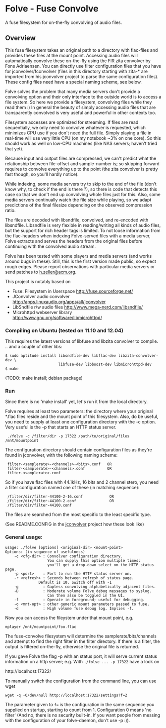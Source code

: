 Folve - Fuse Convolve
=====================
A fuse filesystem for on-the-fly convolving of audio files.

Overview
--------

This fuse filesystem takes an original path to a directory with flac-files
and provides these files at the mount point. Accessing audio files will
automatically convolve these on-the-fly using the FIR zita convolver by
Fons Adriaensen. You can directly use filter configuration files that you have
for jconvolver/fconvolver (files in this directory starting with zita-* are
imported from his jconvolver project to parse the same configuration files).
These config files need have a special naming scheme, see below.

Folve solves the problem that many media servers don't provide a convolving
option and their only interface to the outside world is to access a file
system. So here we provide a filesystem, convolving files while they read them :)
In general the beauty of simply accessing audio files that are transparently
convolved is very useful and powerful in other contexts too.

Filesystem accesses are optimized for streaming. If files are read sequentially,
we only need to convolve whatever is requested, which minimizes CPU use if
you don't need the full file. Simply playing a file in real-time will use very
little CPU (on my notebook ~3% on one core). So this should work as well on
low-CPU machines (like NAS servers; haven't tried that yet).

Because input and output files are compressed, we can't predict what the
relationship between file-offset and sample-number is; so skipping forward
requires to convolve everything up to the point (the zita convolver is
pretty fast though, so you'll hardly notice).

While indexing, some media servers try to skip to the end of the file (don't
know why, to check if the end is there ?), so there is code that detects this
case so that we don't end up convolving whole files just for this. Also, some
media servers continually watch the file size while playing, so we adapt
predictions of the final filesize depending on the observed compression ratio.

The files are decoded with libsndfile, convolved, and re-encoded with
libsndfile. Libsndfile is very flexible in reading/writing all kinds
of audio files, but the support for rich header tags is limited. To not loose
information from the flac-headers when indexing Folve-served files with a
media server, Folve extracts and serves the headers from the original files
before continuing with the convolved audio stream.

Folve has been tested with some players and media servers (and
works around bugs in these). Still, this is the first version made public, so
expect rough edges. Please report observations with particular media servers
or send patches to <h.zeller@acm.org>.

This project is notably based on

 * Fuse: Filesystem in Userspace   <http://fuse.sourceforge.net/>
 * JConvolver audio convolver <http://apps.linuxaudio.org/apps/all/jconvolver>
 * LibSndfile r/w audio files <http://www.mega-nerd.com/libsndfile/>
 * Microhttpd webserver library <http://www.gnu.org/software/libmicrohttpd/>


### Compiling on Ubuntu (tested on 11.10 and 12.04) ###

  This requires the latest versions of libfuse and libzita convolver to compile.
  .. and a couple of other libs:

	$ sudo aptitude install libsndfile-dev libflac-dev libzita-convolver-dev \
                            libfuse-dev libboost-dev libmicrohttpd-dev
	$ make

(TODO: make install; debian package)

### Run ###
 Since there is no 'make install' yet, let's run it from the local directory.

 Folve requires at least two parameters: the directory where your original
 *.flac files reside and the mount point of this filesystem.
 Also, do be useful, you need to supply at least one configuration directory
 with the -c <config-dir> option. Very useful is the -p <port> that starts
 an HTTP status server.

     ./folve -c /filter/dir -p 17322 /path/to/original/files /mnt/mountpoint

The configuration directory should contain configuration files as they're
found in jconvolver, with the following naming scheme:

     filter-<samplerate>-<channels>-<bits>.conf   OR
     filter-<samplerate>-<channels>.conf          OR
     filter-<samplerate>.conf

So if you have flac files with 44.1kHz, 16 bits and 2 channel stero,
you need a filter configuration named one of these (in matching sequence):

     /filter/dir/filter-44100-2-16.conf            OR
     /filter/dir/filter-44100-2.conf               OR
     /filter/dir/filter-44100.conf

The files are searched from the most specific to the least specific type.

(See README.CONFIG in the [jconvolver](http://apps.linuxaudio.org/apps/all/jconvolver) project how these look like)

### General usage: ###

    usage: ./folve [options] <original-dir> <mount-point>
    Options: (in sequence of usefulness)
        -c <cfg-dir> : Convolver configuration directory.
                       You can supply this option multiple times:
                       you'll get a drop-down select on the HTTP status page.
        -p <port>    : Port to run the HTTP status server on.
        -r <refresh> : Seconds between refresh of status page.
	               Default is 10. Switch off with -1
        -g           : Gapless convolving alphabetically adjacent files.
        -D           : Moderate volume Folve debug messages to syslog.
                       Can then also be toggled in the UI.
        -f           : Operate in foreground; useful for debugging.
        -o <mnt-opt> : other generic mount parameters passed to fuse.
        -d           : High volume fuse debug log. Implies -f.

Now you can access the fileystem under that mount point, e.g.

    mplayer /mnt/mountpoint/foo.flac

The fuse-convolve filesystem will determine the samplerate/bits/channels and
attempt to find the right filter in the filter directory. If there is a filter,
the output is filtered on-the-fly, otherwise the original file is returned.

If you gave Folve the flag -p with an status port, it will serve current
status information on a http server; e.g. With `./folve ... -p 17322`
have a look on

  http://localhost:17322/

To manually switch the configuration from the command line, you can use wget

    wget -q -O/dev/null http://localhost:17322/settings?f=2

The parameter given to `f=` is the configuration in the same sequence you
supplied on startup, starting to count from 1. Configuration 0 means
'no filter' (And no, there is no security built-in. If you want people from
messing with the configuration of your folve-daemon, don't use -p :)).
